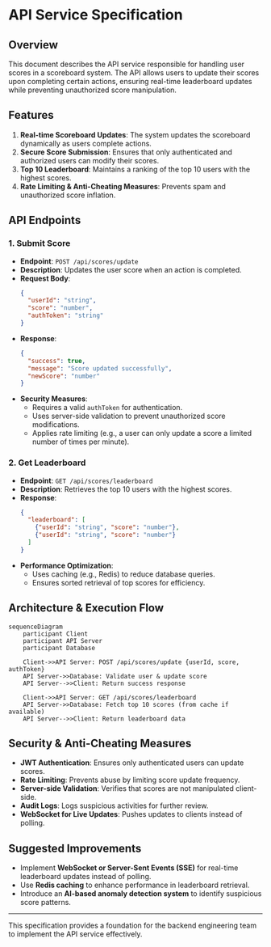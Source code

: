 # API Service Specification

## Overview
This document describes the API service responsible for handling user scores in a scoreboard system. The API allows users to update their scores upon completing certain actions, ensuring real-time leaderboard updates while preventing unauthorized score manipulation.

## Features
1. **Real-time Scoreboard Updates**: The system updates the scoreboard dynamically as users complete actions.
2. **Secure Score Submission**: Ensures that only authenticated and authorized users can modify their scores.
3. **Top 10 Leaderboard**: Maintains a ranking of the top 10 users with the highest scores.
4. **Rate Limiting & Anti-Cheating Measures**: Prevents spam and unauthorized score inflation.

## API Endpoints

### **1. Submit Score**
- **Endpoint**: `POST /api/scores/update`
- **Description**: Updates the user score when an action is completed.
- **Request Body**:
    ```json
    {
      "userId": "string",
      "score": "number",
      "authToken": "string"
    }
    ```
- **Response**:
    ```json
    {
      "success": true,
      "message": "Score updated successfully",
      "newScore": "number"
    }
    ```
- **Security Measures**:
  - Requires a valid `authToken` for authentication.
  - Uses server-side validation to prevent unauthorized score modifications.
  - Applies rate limiting (e.g., a user can only update a score a limited number of times per minute).

### **2. Get Leaderboard**
- **Endpoint**: `GET /api/scores/leaderboard`
- **Description**: Retrieves the top 10 users with the highest scores.
- **Response**:
    ```json
    {
      "leaderboard": [
        {"userId": "string", "score": "number"},
        {"userId": "string", "score": "number"}
      ]
    }
    ```
- **Performance Optimization**:
  - Uses caching (e.g., Redis) to reduce database queries.
  - Ensures sorted retrieval of top scores for efficiency.

## Architecture & Execution Flow

```mermaid
sequenceDiagram
    participant Client
    participant API Server
    participant Database
    
    Client->>API Server: POST /api/scores/update {userId, score, authToken}
    API Server->>Database: Validate user & update score
    API Server-->>Client: Return success response
    
    Client->>API Server: GET /api/scores/leaderboard
    API Server->>Database: Fetch top 10 scores (from cache if available)
    API Server-->>Client: Return leaderboard data
```

## Security & Anti-Cheating Measures
- **JWT Authentication**: Ensures only authenticated users can update scores.
- **Rate Limiting**: Prevents abuse by limiting score update frequency.
- **Server-side Validation**: Verifies that scores are not manipulated client-side.
- **Audit Logs**: Logs suspicious activities for further review.
- **WebSocket for Live Updates**: Pushes updates to clients instead of polling.

## Suggested Improvements
- Implement **WebSocket or Server-Sent Events (SSE)** for real-time leaderboard updates instead of polling.
- Use **Redis caching** to enhance performance in leaderboard retrieval.
- Introduce an **AI-based anomaly detection system** to identify suspicious score patterns.

---
This specification provides a foundation for the backend engineering team to implement the API service effectively.

